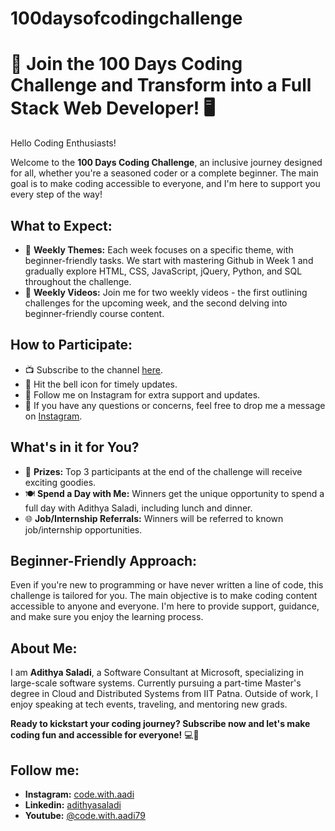 # 100daysofcodingchallenge

# 🚀 Join the 100 Days Coding Challenge and Transform into a Full Stack Web Developer! 🖥️

Hello Coding Enthusiasts!

Welcome to the **100 Days Coding Challenge**, an inclusive journey designed for all, whether you're a seasoned coder or a complete beginner. The main goal is to make coding accessible to everyone, and I'm here to support you every step of the way!

## What to Expect:

- 📅 **Weekly Themes:** Each week focuses on a specific theme, with beginner-friendly tasks. We start with mastering Github in Week 1 and gradually explore HTML, CSS, JavaScript, jQuery, Python, and SQL throughout the challenge.
- 🎥 **Weekly Videos:** Join me for two weekly videos - the first outlining challenges for the upcoming week, and the second delving into beginner-friendly course content.

## How to Participate:

- 📺 Subscribe to the channel [here](https://www.youtube.com/@Code.with.aadi79).
- 🔔 Hit the bell icon for timely updates.
- 📲 Follow me on Instagram for extra support and updates.
- 🤔 If you have any questions or concerns, feel free to drop me a message on [Instagram](https://www.instagram.com/code.with.aadi/).

## What's in it for You?

- 🎁 **Prizes:** Top 3 participants at the end of the challenge will receive exciting goodies.
- 🍽️ **Spend a Day with Me:** Winners get the unique opportunity to spend a full day with Adithya Saladi, including lunch and dinner.
- 🌐 **Job/Internship Referrals:** Winners will be referred to known job/internship opportunities.

## Beginner-Friendly Approach:

Even if you're new to programming or have never written a line of code, this challenge is tailored for you. The main objective is to make coding content accessible to anyone and everyone. I'm here to provide support, guidance, and make sure you enjoy the learning process.

## About Me:

I am **Adithya Saladi**, a Software Consultant at Microsoft, specializing in large-scale software systems. Currently pursuing a part-time Master's degree in Cloud and Distributed Systems from IIT Patna. Outside of work, I enjoy speaking at tech events, traveling, and mentoring new grads.

**Ready to kickstart your coding journey? Subscribe now and let's make coding fun and accessible for everyone!** 💻🚀

## Follow me:

- **Instagram:** [code.with.aadi](https://www.instagram.com/code.with.aadi/)
- **Linkedin:** [adithyasaladi](https://www.linkedin.com/in/adithyasaladi/)
- **Youtube:** [@code.with.aadi79](https://www.youtube.com/@Code.with.aadi79)
